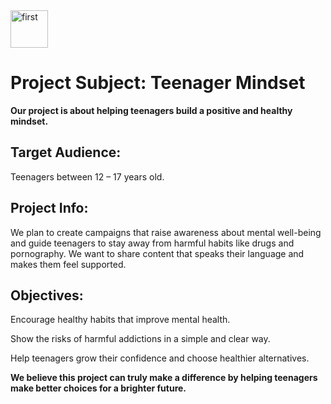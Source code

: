 <img width="60" height="60" alt="first" src="https://github.com/user-attachments/assets/efc093c2-5e18-455a-b8ed-96f64f35a02b" />

# Project Subject: Teenager Mindset

**Our project is about helping teenagers build a positive and healthy mindset.**

## Target Audience:

Teenagers between 12 – 17 years old.

## Project Info:

We plan to create campaigns that raise awareness about mental well-being
and guide teenagers to stay away from harmful habits like drugs and pornography.
We want to share content that speaks their language and makes them feel supported.

## Objectives:

Encourage healthy habits that improve mental health.

Show the risks of harmful addictions in a simple and clear way.

Help teenagers grow their confidence and choose healthier alternatives.

**We believe this project can truly make a difference by helping teenagers make better choices for a brighter future.**
